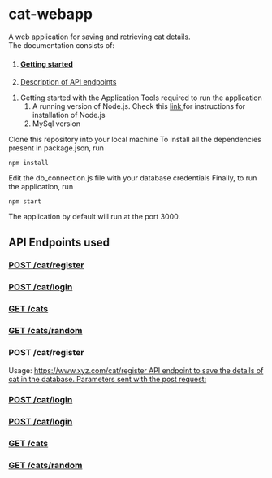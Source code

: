 # cat-webapp
A web application for saving and retrieving cat details.
<br>
The documentation consists of:
<html>
<ol>
 <li> <a href="#point_1"><h4>Getting started</h4></a></li>
 <li> <a href="#point_2">Description of API endpoints</a>
</ol>

<p id="point_1"

> 1. Getting started with the Application
 Tools required to run the application
       <ol>
       <li> A running version of Node.js. Check this <a href = "https://nodejs.org/en/download/package-manager/"> link </a> for instructions for installation of Node.js
       <li>MySql version
   </ol>
                                                                                                               
 Clone this repository into your local machine
 To install all the dependencies present in package.json, run
 ```
 npm install
 ```
 Edit the db_connection.js file with your database credentials
 Finally, to run the application, run
 
 ```
 npm start
 ```
 The application by default will run at the port 3000.

 ## API Endpoints used
 <a href = "#api_1"><h3> POST /cat/register </h3> </a>
 <a href = "#api_2"><h3> POST /cat/login </h3> </a>
 <a href = "#api_3"><h3> GET /cats </h3> </a>
 <a href = "#api_4"><h3> GET /cats/random </h3> </a>

<p id="api_1">  <h3> POST /cat/register </h3> 
Usage: <a href="#"> https://www.xyz.com/cat/register
API endpoint to save the details of cat in the database.
Parameters sent with the post request:

</p>

<p id ="api_2"> <h3> POST /cat/login </h3></p>
<p id ="api_2"> <h3> POST /cat/login </h3></p>
<p id ="api_3"> <h3> GET /cats </h3></p>
<p id ="api_4"> <h3> GET /cats/random </h3></p>
